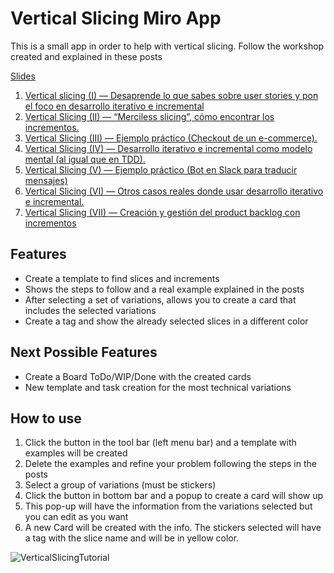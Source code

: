 # Vertical Slicing Miro App

This is a small app in order to help with vertical slicing. Follow the workshop created and explained in these posts

[Slides](https://docs.google.com/presentation/d/e/2PACX-1vRZYhcMS1WWBPoPy2qt2-k8IIRYluNja3BYAdBuF-9HiylFCYedZpEabPfUAzk1inBdfGBHORHxZmfD/pub?start=false&loop=false&delayms=3000)
1. [Vertical slicing (I) — Desaprende lo que sabes sobre user stories y pon el foco en desarrollo iterativo e incremental](https://abrahamvallez.medium.com/vertical-slicing-i-desaprende-lo-que-sabes-sobre-user-stories-y-pon-el-foco-en-desarrollo-b859c5827326)
2. [Vertical Slicing (II) — “Merciless slicing”, cómo encontrar los incrementos.](https://abrahamvallez.medium.com/vertical-slicing-ii-merciless-slicing-c%C3%B3mo-encontrar-los-incrementos-85145a02fa83)
3. [Vertical Slicing (III) — Ejemplo práctico (Checkout de un e-commerce).](https://abrahamvallez.medium.com/vertical-slicing-iii-ejemplo-pr%C3%A1ctico-checkout-de-un-e-commerce-b265268af6c5)
4. [Vertical Slicing (IV) — Desarrollo iterativo e incremental como modelo mental (al igual que en TDD).](https://abrahamvallez.medium.com/vertical-slicing-iv-desarrollo-iterativo-e-incremental-como-modelo-mental-al-igual-que-en-tdd-d0333f209892)
5. [Vertical Slicing (V) — Ejemplo práctico (Bot en Slack para traducir mensajes)](https://abrahamvallez.medium.com/vertical-slicing-v-ejemplo-pr%C3%A1ctico-bot-en-slack-para-traducir-mensajes-a51bd3f2094f)
6. [Vertical Slicing (VI) — Otros casos reales donde usar desarrollo iterativo e incremental.](https://abrahamvallez.medium.com/vertical-slicing-vi-otros-casos-reales-donde-usar-desarrollo-iterativo-e-incremental-825e99f5313c)
7. [Vertical Slicing (VII) — Creación y gestión del product backlog con incrementos](https://abrahamvallez.medium.com/vertical-slicing-vii-creaci%C3%B3n-y-gesti%C3%B3n-del-product-backlog-con-incrementos-63c05fcec928)

## Features
- Create a template to find slices and increments
- Shows the steps to follow and a real example explained in the posts
- After selecting a set of variations, allows you to create a card that includes the selected variations
- Create a tag and show the already selected slices in a different color

## Next Possible Features
- Create a Board ToDo/WIP/Done with the created cards
- New template and task creation for the most technical variations

## How to use
1. Click the button in the tool bar (left menu bar) and a template with examples will be created
2. Delete the examples and refine your problem following the steps in the posts
3. Select a group of variations (must be stickers)
4. Click the button in bottom bar and a popup to create a card will show up
5. This pop-up will have the information from the variations selected but you can edit as you want
6. A new Card will be created with the info. The stickers selected will have a tag with the slice name and will be in yellow color.

![VerticalSlicingTutorial](https://user-images.githubusercontent.com/6014261/150691233-c1ed87b0-9c03-43ce-bf0c-ded93a3d5959.gif)

